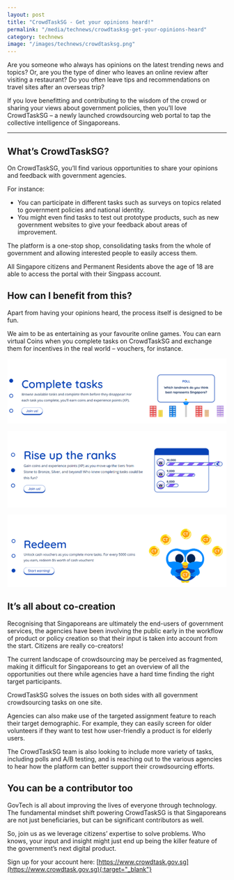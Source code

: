 ```yaml
---
layout: post
title: "CrowdTaskSG - Get your opinions heard!"
permalink: "/media/technews/crowdtasksg-get-your-opinions-heard"
category: technews
image: "/images/technews/crowdtasksg.png"
---
```


Are you someone who always has opinions on the latest trending news and topics? Or, are you the type of diner who leaves an online review after visiting a restaurant? Do you often leave tips and recommendations on travel sites after an overseas trip? 

If you love benefitting and contributing to the wisdom of the crowd or sharing your views about government policies, then you’ll love CrowdTaskSG – a newly launched crowdsourcing web portal to tap the collective intelligence of Singaporeans. 

---

## What’s CrowdTaskSG?

On CrowdTaskSG, you’ll find various opportunities to share your opinions and feedback with government agencies.

For instance:
* You can participate in different tasks such as surveys on topics related to government policies and national identity.
* You might even find tasks to test out prototype products, such as new government websites to give your feedback about areas of improvement.

The platform is a one-stop shop, consolidating tasks from the whole of government and allowing interested people to easily access them. 

All Singapore citizens and Permanent Residents above the age of 18 are able to access the portal with their Singpass account.

## How can I benefit from this? 

Apart from having your opinions heard, the process itself is designed to be fun. 

We aim to be as entertaining as your favourite online games. You can earn virtual Coins when you complete tasks on CrowdTaskSG and exchange them for incentives in the real world – vouchers, for instance. 

![Complete tasks](/images/technews/crowdtasksg-complete-tasks.png)

![Rise up the ranks](/images/technews/crowdtasksg-rise-up-the-ranks.png)

![Redeem](/images/technews/crowdtasksg-redeem.png)

## It’s all about co-creation

Recognising that Singaporeans are ultimately the end-users of government services, the agencies have been involving the public early in the workflow of product or policy creation so that their input is taken into account from the start. Citizens are really co-creators!

The current landscape of crowdsourcing may be perceived as fragmented, making it difficult for Singaporeans to get an overview of all the opportunities out there while agencies have a hard time finding the right target participants. 

CrowdTaskSG solves the issues on both sides with all government crowdsourcing tasks on one site. 

Agencies can also make use of the targeted assignment feature to reach their target demographic. For example, they can easily screen for older volunteers if they want to test how user-friendly a product is for elderly users. 

The CrowdTaskSG team is also looking to include more variety of tasks, including polls and A/B testing, and is reaching out to the various agencies to hear how the platform can better support their crowdsourcing efforts. 

## You can be a contributor too

GovTech is all about improving the lives of everyone through technology. The fundamental mindset shift powering CrowdTaskSG is that Singaporeans are not just beneficiaries, but can be significant contributors as well. 

So, join us as we leverage citizens’ expertise to solve problems. Who knows, your input and insight might just end up being the killer feature of the government’s next digital product. 

Sign up for your account here: [https://www.crowdtask.gov.sg](https://www.crowdtask.gov.sg){:target="_blank"}

